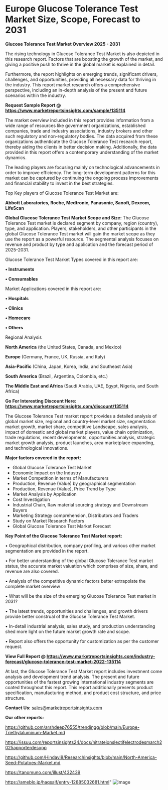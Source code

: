 # Europe Glucose Tolerance Test Market Size, Scope, Forecast to 2031

<Strong> Glucose Tolerance Test Market Overview 2025 - 2031</strong>

The rising technology in Glucose Tolerance Test Market is also depicted in this research report. Factors that are boosting the growth of the market, and giving a positive push to thrive in the global market is explained in detail.

Furthermore, the report highlights on emerging trends, significant drivers, challenges, and opportunities, providing all necessary data for thriving in the industry. This report market research offers a comprehensive perspective, including an in-depth analysis of the present and future scenarios within the industry.

<strong>Request Sample Report @ <a href=https://www.marketreportsinsights.com/sample/135114>https://www.marketreportsinsights.com/sample/135114</a></strong>

The market overview included in this report provides information from a wide range of resources like government organizations, established companies, trade and industry associations, industry brokers and other such regulatory and non-regulatory bodies. The data acquired from these organizations authenticate the Glucose Tolerance Test research report, thereby aiding the clients in better decision making. Additionally, the data provided in this report offers a contemporary understanding of the market dynamics.

The leading players are focusing mainly on technological advancements in order to improve efficiency. The long-term development patterns for this market can be captured by continuing the ongoing process improvements and financial stability to invest in the best strategies.

Top Key players of Glucose Tolerance Test Market are:

<strong>Abbott Laboratories, Roche, Medtronic, Panasonic, Sanofi, Dexcom, LifeScan</strong>

<strong><b>Global Glucose Tolerance Test Market Scope and Size:</b></strong>
The Glucose Tolerance Test market is declared segment by company, region (country), type, and application. Players, stakeholders, and other participants in the global Glucose Tolerance Test market will gain the market scope as they use the report as a powerful resource. The segmental analysis focuses on revenue and product by type and application and the forecast period of 2025-2031.

Glucose Tolerance Test Market Types covered in this report are:

<strong>• Instruments

• Consumables</strong>

Market Applications covered in this report are:

<strong>• Hospitals

• Clinics

• Homecare

• Others</strong> 

Regional Analysis

<strong>North America</strong> (the United States, Canada, and Mexico)

<strong>Europe</strong> (Germany, France, UK, Russia, and Italy)

<strong>Asia-Pacific</strong> (China, Japan, Korea, India, and Southeast Asia)

<strong>South America</strong> (Brazil, Argentina, Colombia, etc.)

<strong>The Middle East and Africa</strong> (Saudi Arabia, UAE, Egypt, Nigeria, and South Africa)

<strong>Go For Interesting Discount Here: <a href=https://www.marketreportsinsights.com/discount/135114>https://www.marketreportsinsights.com/discount/135114</a></strong>

The Glucose Tolerance Test market report provides a detailed analysis of global market size, regional and country-level market size, segmentation market growth, market share, competitive Landscape, sales analysis, impact of domestic and global market players, value chain optimization, trade regulations, recent developments, opportunities analysis, strategic market growth analysis, product launches, area marketplace expanding, and technological innovations.

<strong><b>Major factors covered in the report:</b></strong>
<ul>
  <li>Global Glucose Tolerance Test Market </li>
  <li>Economic Impact on the Industry</li>
  <li>Market Competition in terms of Manufacturers</li>
  <li>Production, Revenue (Value) by geographical segmentation</li>
  <li>Production, Revenue (Value), Price Trend by Type</li>
  <li>Market Analysis by Application</li>
  <li>Cost Investigation</li>
  <li>Industrial Chain, Raw material sourcing strategy and Downstream Buyers</li>
  <li>Marketing Strategy comprehension, Distributors and Traders</li>
  <li>Study on Market Research Factors</li>
  <li>Global Glucose Tolerance Test Market Forecast</li>
</ul>

<strong><b>Key Point of the Glucose Tolerance Test Market report:</b></strong>

• Geographical distribution, company profiling, and various other market segmentation are provided in the report.

• For better understanding of the global Glucose Tolerance Test market status, the accurate market valuation which comprises of size, share, and revenue are also covered.

• Analysis of the competitive dynamic factors better extrapolate the complete market overview

• What will be the size of the emerging Glucose Tolerance Test market in 2031?

• The latest trends, opportunities and challenges, and growth drivers provide better construal of the Glucose Tolerance Test Market.

• In-detail industrial analysis, sales study, and production understanding shed more light on the future market growth rate and scope.

• Report also offers the opportunity for customization as per the customer request.

<strong><b>View Full Report @ <a href=https://www.marketreportsinsights.com/industry-forecast/glucose-tolerance-test-market-2022-135114>https://www.marketreportsinsights.com/industry-forecast/glucose-tolerance-test-market-2022-135114</a></b></strong>


At last, the Glucose Tolerance Test Market report includes investment come analysis and development trend analysis. The present and future opportunities of the fastest growing international industry segments are coated throughout this report. This report additionally presents product specification, manufacturing method, and product cost structure, and price structure.

<strong>Contact Us:</strong>
sales@marketreportsinsights.com

<strong>Our other reports:</strong>

<a href=https://github.com/arshdeep76555/trendingg/blob/main/Europe-Triethylaluminum-Market.md>https://github.com/arshdeep76555/trendingg/blob/main/Europe-Triethylaluminum-Market.md</a>

<a href=https://issuu.com/reportsinsights24/docs/nitrateionslectifelectrodesmarch2025apporterdesopp>https://issuu.com/reportsinsights24/docs/nitrateionslectifelectrodesmarch2025apporterdesopp</a>

<a href=https://github.com/Hindavi8/Researchinsights/blob/main/North-America-Seed-Potatoes-Market.md>https://github.com/Hindavi8/Researchinsights/blob/main/North-America-Seed-Potatoes-Market.md</a>

<a href=https://tanomuno.com/illust/432439>https://tanomuno.com/illust/432439</a>

<a href=https://ameblo.jp/haqsaif/entry-12885032681.html>https://ameblo.jp/haqsaif/entry-12885032681.html</a>"
![image](https://github.com/user-attachments/assets/ce16d913-a492-4914-b024-51f5109997d0)
